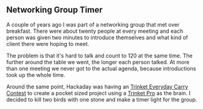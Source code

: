 ## Networking Group Timer

A couple of years ago I was part of a networking group that met over breakfast. There were about twenty people at every meeting and each person was given two minutes to introduce themselves and what kind of client there were hoping to meet.

The problem is that it's hard to talk and count to 120 at the same time. The further around the table we went, the longer each person talked. At more than one meeting we never got to the actual agenda, because introductions took up the whole time.

Around the same point, Hackaday was having an [Trinket Everyday Carry Contest](https://hackaday.io/contest/3432-trinket-everyday-carry-contest) to create a pocket sized project using a [Trinket Pro](https://learn.adafruit.com/introducing-pro-trinket) as the brain. I decided to kill two birds with one stone and make a timer light for the group.